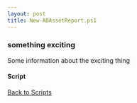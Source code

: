 ```yaml
---
layout: post
title: New-ADAssetReport.ps1
---
```


### something exciting

Some information about the exciting thing

#### Script

<script src="https://gist-it.appspot.com/github.com/BanterBoy/scripts-blog/blob/master/PowerShell/scripts/activeDirectory/New-ADAssetReport.ps1" crossorigin="anonymous"></script>

<a href="/menu/_pages/scripts.html">Back to Scripts</a>
